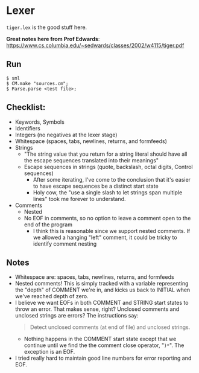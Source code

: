 # Lexer

`tiger.lex` is the good stuff here.

**Great notes here from Prof Edwards**:
https://www.cs.columbia.edu/~sedwards/classes/2002/w4115/tiger.pdf

## Run
```
$ sml
$ CM.make "sources.cm";
$ Parse.parse <test file>;
```

## Checklist:
- Keywords, Symbols
- Identifiers
- Integers (no negatives at the lexer stage)
- Whitespace (spaces, tabs, newlines, returns, and formfeeds)
- Strings
    - "The string value that you return for a string literal should have all the escape sequences translated into their meanings"
    - Escape sequences in strings (quote, backslash, octal digits, Control sequences)
        - After some iterating, I've come to the conclusion that it's easier to have escape sequences be a distinct start state
        - Holy cow, the "use a single slash to let strings span multiple lines" took me forever to understand.
- Comments
    - Nested
    - No EOF in comments, so no option to leave a comment open to the end of the program
        - I think this is reasonable since we support nested comments. If we allowed a hanging "left" comment, it could be tricky to identify comment nesting 


## Notes
- Whitespace are: spaces, tabs, newlines, returns, and formfeeds
- Nested comments! This is simply tracked with a variable representing the "depth" of COMMENT we're in, and kicks us back to INITIAL when we've reached depth of zero.
- I believe we want EOFs in both COMMENT and STRING start states to throw an error. That makes sense, right? Unclosed comments and unclosed strings are errors? The instructions say:
    > Detect unclosed comments (at end of file) and unclosed strings.
    - Nothing happens in the COMMENT start state except that we continue until we find the the comment close operator, "`)*`". The exception is an EOF.
- I tried really hard to maintain good line numbers for error reporting and EOF. 



